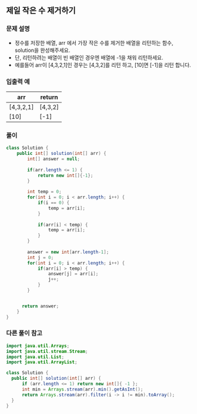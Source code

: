 ## 제일 작은 수 제거하기 ##

### 문제 설명 ###
- 정수를 저장한 배열, arr 에서 가장 작은 수를 제거한 배열을 리턴하는 함수, solution을 완성해주세요. 
- 단, 리턴하려는 배열이 빈 배열인 경우엔 배열에 -1을 채워 리턴하세요. 
- 예를들어 arr이 [4,3,2,1]인 경우는 [4,3,2]를 리턴 하고, [10]면 [-1]을 리턴 합니다.

### 입출력 예 ###
arr |	return
---- | ----
[4,3,2,1] |	[4,3,2]
[10] |	[-1]

### 풀이 ###
````java
class Solution {
    public int[] solution(int[] arr) {
        int[] answer = null;
        
        if(arr.length <= 1) {
        	return new int[]{-1};
        }
        
        int temp = 0;
        for(int i = 0; i < arr.length; i++) {
        	if(i == 0) {
        		temp = arr[i];
        	}
        	
        	if(arr[i] < temp) {
        		temp = arr[i];
        	}
        }
        
        answer = new int[arr.length-1];
        int j = 0;
        for(int i = 0; i < arr.length; i++) {
        	if(arr[i] > temp) {
        		answer[j] = arr[i];
        		j++;
        	}
        }


      return answer;
    }
}
````


### 다른 풀이 참고 ###
````java
import java.util.Arrays;
import java.util.stream.Stream;
import java.util.List;
import java.util.ArrayList;

class Solution {
  public int[] solution(int[] arr) {
      if (arr.length <= 1) return new int[]{ -1 };
      int min = Arrays.stream(arr).min().getAsInt();
      return Arrays.stream(arr).filter(i -> i != min).toArray();
  }
}
````


